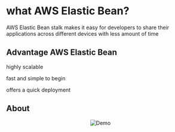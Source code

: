 # what AWS Elastic Bean?

AWS Elastic Bean stalk makes it easy
for developers to share their
applications across different devices
with less amount of time

## Advantage AWS Elastic Bean

highly scalable

fast and simple to begin

offers a quick deployment 

## About
<div align="center">
  <img alt="Demo" src="./img/read2.png" />
</div>
